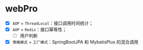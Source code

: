 # webPro
 - [x] `AOP` + `ThreadLocal`：接口调用时间统计；
 - [x] `AOP` + `Redis`：接口幂等性；
   - [ ] 用户判断
 - [x] `策略模式` + `工厂模式`：SpringBootJPA 和 MybatisPlus 的混合调用
